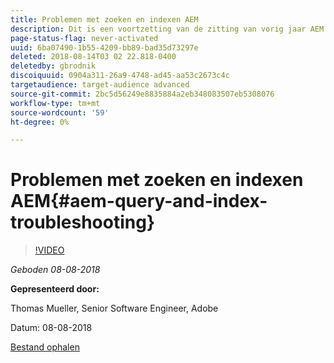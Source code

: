 ```yaml
---
title: Problemen met zoeken en indexen AEM
description: Dit is een voortzetting van de zitting van vorig jaar AEM Indexing en Vraag JCR. Het behandelt dezelfde onderwerpen, maar met alle nieuwe inhoud en heeft weinig overlapping met de oudere presentatie. Ook zijn er nieuwe functies van AEM 6.4 opgenomen.
page-status-flag: never-activated
uuid: 6ba07490-1b55-4209-bb89-bad35d73297e
deleted: 2018-08-14T03 02 22.818-0400
deletedby: gbrodnik
discoiquuid: 0904a311-26a9-4748-ad45-aa53c2673c4c
targetaudience: target-audience advanced
source-git-commit: 2bc5d56249e8835884a2eb348083507eb5308076
workflow-type: tm+mt
source-wordcount: '59'
ht-degree: 0%

---
```



# Problemen met zoeken en indexen AEM{#aem-query-and-index-troubleshooting}

>[!VIDEO](https://video.tv.adobe.com/v/23270/?quality=9)

*Geboden 08-08-2018*

**Gepresenteerd door:**

Thomas Mueller, Senior Software Engineer, Adobe

Datum: 08-08-2018

[Bestand ophalen](assets/20180808-gems-adobe+cloud+platform-experience+system+of+record-1.pdf)

<!--
[Get back to the Overview](https://helpx.adobe.com/experience-manager/kt/eseminars/gems/aem-index.html)
-->

